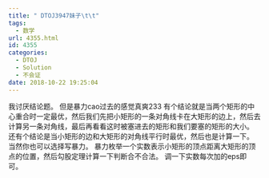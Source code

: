 ```yaml
---
title: " DTOJ3947妹子\t\t"
tags:
  - 数学
url: 4355.html
id: 4355
categories:
  - DTOJ
  - Solution
  - 不会证
date: 2018-10-22 19:25:04
---
```


我讨厌结论题。 但是暴力cao过去的感觉真爽233 有个结论就是当两个矩形的中心重合时一定最优，然后我们先把小矩形的一条对角线卡在大矩形的边上，然后去计算另一条对角线，最后再看看这时被塞进去的矩形和我们要塞的矩形的大小。 还有个结论是当小矩形的边和大矩形的对角线平行时最优，然后也是计算一下。 当然你也可以选择写暴力。 暴力枚举一个实数表示小矩形的顶点距离大矩形的顶点的位置，然后勾股定理计算一下判断合不合法。 调一下实数每次加的eps即可。